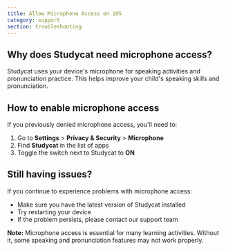 ```yaml
---
title: Allow Microphone Access on iOS
category: support 
section: troubleshooting
---
```

## Why does Studycat need microphone access?


Studycat uses your device's microphone for speaking activities and pronunciation practice. This helps improve your child's speaking skills and pronunciation.  
  



## How to enable microphone access


If you previously denied microphone access, you'll need to:  
  



1. Go to **Settings** \> **Privacy \& Security** \> **Microphone**
2. Find **Studycat** in the list of apps
3. Toggle the switch next to Studycat to **ON**


## Still having issues?


If you continue to experience problems with microphone access:


* Make sure you have the latest version of Studycat installed
* Try restarting your device
* If the problem persists, please contact our support team


**Note:** Microphone access is essential for many learning activities. Without it, some speaking and pronunciation features may not work properly.